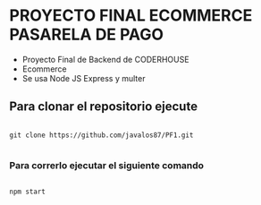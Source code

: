 # PROYECTO FINAL ECOMMERCE PASARELA DE PAGO

- Proyecto Final de Backend de CODERHOUSE
- Ecommerce
- Se usa Node JS Express y multer

## Para clonar el repositorio ejecute

```

git clone https://github.com/javalos87/PF1.git


```

### Para correrlo ejecutar el siguiente comando

```

npm start

```
